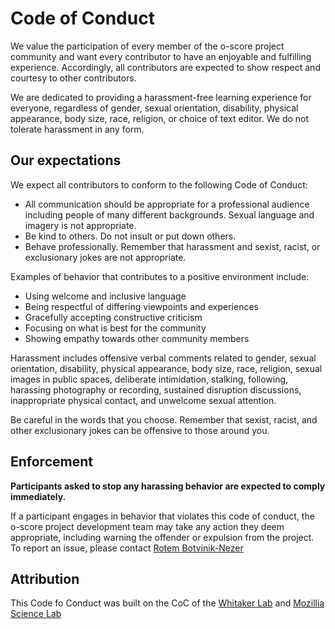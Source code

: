 # Code of Conduct

We value the participation of every member of the o-score project community and want every contributor to have an enjoyable and fulfilling experience. Accordingly, all contributors are expected to show respect and courtesy to other contributors.

We are dedicated to providing a harassment-free learning experience for everyone, regardless of gender, sexual orientation, disability, physical appearance, body size, race, religion, or choice of text editor. We do not tolerate harassment in any form.

## Our expectations

We expect all contributors to conform to the following Code of Conduct:

* All communication should be appropriate for a professional audience including people of many different backgrounds. Sexual language and imagery is not appropriate.
* Be kind to others. Do not insult or put down others.
* Behave professionally. Remember that harassment and sexist, racist, or exclusionary jokes are not appropriate.

Examples of behavior that contributes to a positive environment include:
* Using welcome and inclusive language
* Being respectful of differing viewpoints and experiences
* Gracefully accepting constructive criticism
* Focusing on what is best for the community
* Showing empathy towards other community members

Harassment includes offensive verbal comments related to gender, sexual orientation, disability, physical appearance, body size, race, religion, sexual images in public spaces, deliberate intimidation, stalking, following, harassing photography or recording, sustained disruption discussions, inappropriate physical contact, and unwelcome sexual attention.

Be careful in the words that you choose. Remember that sexist, racist, and other exclusionary jokes can be offensive to those around you.

## Enforcement

**Participants asked to stop any harassing behavior are expected to comply immediately.**

If a participant engages in behavior that violates this code of conduct, the o-score project development team may take any action they deem appropriate, including warning the offender or expulsion from the project. To report an issue, please contact [Rotem Botvinik-Nezer](https://github.com/rotemb9)

## Attribution

This Code fo Conduct was built on the CoC of the [Whitaker Lab](https://github.com/WhitakerLab) and [Mozillia Science Lab](https://github.com/mozillascience/code_of_conduct/blob/master/CODE_OF_CONDUCT.md)
